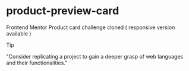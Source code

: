 # product-preview-card
Frontend Mentor Product card challenge cloned ( responsive version available )

> [!TIP]
> "Consider replicating a project to gain a deeper grasp of web languages and their functionalities."

